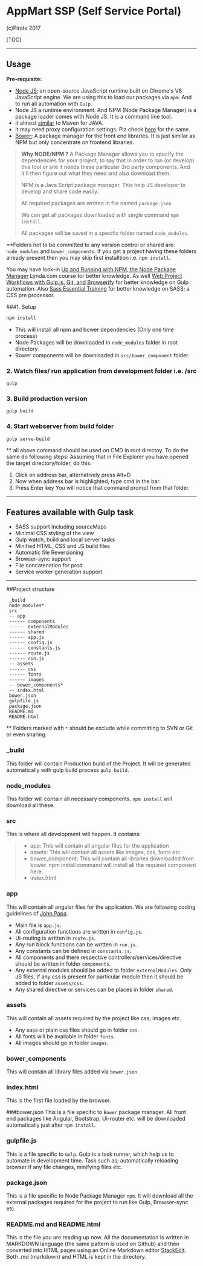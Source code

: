 # AppMart SSP (Self Service Portal)
(c)Pirate 2017

[TOC]

-----------------
## Usage

**Pre-requisite:** 
- [Node JS](https://nodejs.org/en/); an open-source JavaScript runtime built on Chrome's V8 JavaScript engine. We are using this to load our packages via `npm`. And to run all automation with `Gulp`.
- Node JS a runtime environment. And NPM (Node Package Manager) is a package loader comes with Node JS. It is a command line tool.
- It almost [similar](http://stackoverflow.com/questions/38388824/is-maven-similar-to-npm) to Maven for JAVA. 
- It may need proxy configuration settings. Plz check [here](https://knome.ultimatix.net/blogposts/318727-npm-on-tcs-network) for the same.
- [Bower](https://bower.io/);  A package manager for the front end libraries. It is just similar as NPM but only concentrate on frontend libraries.


> **Why NODE/NPM ?**
> A Package Manager allows you to specify the dependencies for your project, to say that in order to run (or develop) this tool or site it needs these particular 3rd party components. And it'll then figure out what they need and also download them. 
> 
> NPM is a Java Script package manager. This help JS developer to develop and share code easily.
>  
>  All required packages are written in file named `package.json`.
>   
>   
> We can get all packages downloaded with single command `npm install`.
> 
> All packages will be saved in a specific folder named `node_modules`.
> 

**Folders not to be committed to any version control or shared are: `node_modules` and `bower_components`. If you get a project having these folders already present then you may skip first installtion i.e. `npm install`.


You may have look-in [Up and Running with NPM, the Node Package Manager](https://www.lynda.com/Web-Development-tutorials/Up-Running-NPM-Node-Package-Manager/409274-2.html?org=tcs.com) Lynda.com course for better knowledge.
As well [Web Project Workflows with Gulp.js, Git, and Browserify](https://www.lynda.com/Web-Design-tutorials/Web-Project-Workflows-Gulp-js-Git-Browserify/154416-2.html?org=tcs.com) for better knowledge on Gulp automation.
Also [Sass Essential Training](https://www.lynda.com/Sass-tutorials/Sass-Essential-Training/375925-2.html?org=tcs.com) for better knowledge on SASS; a CSS pre processor.


###1. Setup
```bash
npm install
```
- This will install all npm and bower dependencies (Only one time process)
- Node Packages will be downloaded in `node_modules` folder in root directory.
- Bower components will be downloaded in `src/bower_component` folder.


### 2. Watch files/ run application from development folder i.e. /src
```
gulp
```

### 3. Build production version
```
gulp build
```

### 4. Start webserver from build folder
```
gulp serve-build
```

** all above command should be used on CMD in root directoy. To do the same do following steps:
Assuming that in File Explorer you have opened the target directory/folder, do this:
 1. Click on address bar, alternatively press Alt+D
 2.  Now when address bar is highlighted, type cmd in the bar.
 3. Press Enter key
You will notice that command prompt from that folder.

----------------
## Features available with Gulp task
* SASS support including sourceMaps
* Minimal CSS styling of the view
* Gulp watch, build and local server tasks
* Minified HTML, CSS and JS build files
* Automatic file Reversioning 
* Browser-sync support
* File concatenation for prod
* Service worker generation support

------------------

##Project structure 

```
 _build
 node_modules*
 src
 -- app
 ------ components
 ------ externalModules
 ------ shared
 ------ app.js
 ------ config.js
 ------ constants.js
 ------ route.js
 ------ run.js
 -- assets
 ------ css
 ------ fonts
 ------ images
 -- bower_components*
 -- index.html
 bower.json
 gulpfile.js
 package.json
 README.md
 README.html
```

** Folders marked with `*` should be exclude while committing to SVN or Git or even sharing.

### _build
This folder will contain Production build of the Project. It will be generated automatically with gulp build process `gulp build`.

### node_modules
This folder will contain all necessary components. 
`npm install`
will download all these.

### src
This is where all development will happen. It contains:
>  - app: This will contain all angular files for the application
>  - assets: This will contain all assets like images, css, fonts etc.
>  - bower_component: This will contain all libraries downloaded from bower. npm install command will install all the required component here. 
>  - index.html

### app
This will contain all angular files for the application. 
We are following coding guidelines of [John Papa](https://github.com/johnpapa/angular-styleguide/tree/master/a1).

 - Main file is `app.js`.
 - All configuration functions are written in `config.js`.
 - Ui-routing is written in `route.js`.
 - Any run block functions can be written in `run.js`.
 - Any constants can be defined in `constants.js`.
 - All components and there respective controllers/services/directive should be written in folder `components`.
 - Any external modules should be added to folder `externalModules`. Only JS files. If any css is present for particular module then it should be added to folder `assets/css`.
 - Any shared directive or services can be places in folder `shared`.

### assets
This will contain all assets required by the project like css, images etc.

- Any sass or plain css files should go in folder `css`.
- All fonts will be available in folder `fonts`.
- All images should go in folder `images`.

### bower_components
This will contain all library files added via `bower.json`.
### index.html
This is the first file loaded by the browser.

###bower.json
This is a file specific to `Bower` package manager. All front end packages like Angular, Bootstrap, Ui-router etc. will be downloaded automatically just after `npm install`.

### gulpfile.js
This is a file specific to `Gulp`. Gulp is a task runner, which help us to automate in development time. Task such as; automatically reloading browser if any file changes, minifying files etc.

### package.json
This is a file specific to Node Package Manager `npm`. It will download all the external packages required for the project to run like Gulp, Browser-sync etc.

### README.md and README.html
This is the file you are reading up now. All the documentation is written in MARKDOWN language (the same pattern is used on Github) and then converted into HTML pages using an Online Markdown editor [StackEdit](https://stackedit.io). Both .md (markdown) and HTML is kept in the directory.
